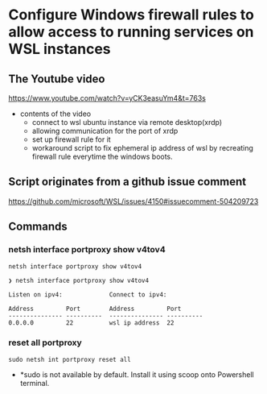 # Configure Windows firewall rules to allow access to running services on WSL instances

## The Youtube video

https://www.youtube.com/watch?v=yCK3easuYm4&t=763s

- contents of the video
  - connect to wsl ubuntu instance via remote desktop(xrdp)
  - allowing communication for the port of xrdp
  - set up firewall rule for it
  - workaround script to fix ephemeral ip address of wsl by recreating firewall rule everytime the windows boots.

## Script originates from a github issue comment

https://github.com/microsoft/WSL/issues/4150#issuecomment-504209723

## Commands

### netsh interface portproxy show v4tov4

```
netsh interface portproxy show v4tov4
```

```
❯ netsh interface portproxy show v4tov4

Listen on ipv4:             Connect to ipv4:

Address         Port        Address         Port
--------------- ----------  --------------- ----------
0.0.0.0         22          wsl ip address  22
```

### reset all portproxy

```
sudo netsh int portproxy reset all
```
- *sudo is not available by default. Install it using scoop onto Powershell terminal.

